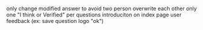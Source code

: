 only change modified answer to avoid two person overwrite each other
only one "I think or Verified" per questions
introduciton on index page
user feedback (ex: save question logo "ok")
